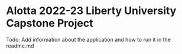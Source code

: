 # Alotta 2022-23 Liberty University Capstone Project

Todo: Add information about the application and how to run it in the readme.md